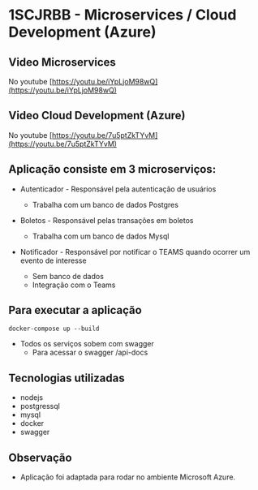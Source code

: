 # 1SCJRBB - Microservices / Cloud Development (Azure)


## Video Microservices

No youtube [https://youtu.be/iYpLjoM98wQ](https://youtu.be/iYpLjoM98wQ)

## Video Cloud Development (Azure)

No youtube [https://youtu.be/7u5ptZkTYvM](https://youtu.be/7u5ptZkTYvM)


## Aplicação consiste em 3 microserviços:

- Autenticador - Responsável pela autenticação de usuários
    - Trabalha com um banco de dados Postgres

- Boletos - Responsável pelas transações em boletos
    - Trabalha com um banco de dados Mysql

- Notificador - Responsável por notificar o TEAMS quando ocorrer um evento de interesse
    - Sem banco de dados 
    - Integração com o Teams

## Para executar a aplicação

`docker-compose up --build`


- Todos os serviços sobem com swagger
    - Para acessar o swagger /api-docs

## Tecnologias utilizadas

- nodejs
- postgressql
- mysql
- docker
- swagger

## Observação

- Aplicação foi adaptada para rodar no ambiente Microsoft Azure.
